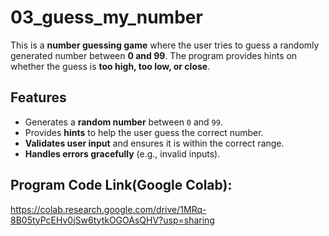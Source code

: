 # 03_guess_my_number
This is a **number guessing game** where the user tries to guess a randomly generated number between **0 and 99**. The program provides hints on whether the guess is **too high, too low, or close**.

## Features
- Generates a **random number** between `0` and `99`.
- Provides **hints** to help the user guess the correct number.
- **Validates user input** and ensures it is within the correct range.
- **Handles errors gracefully** (e.g., invalid inputs).

## Program Code Link(Google Colab):
https://colab.research.google.com/drive/1MRq-8B05tyPcEHv0jSw6tytkOGOAsQHV?usp=sharing